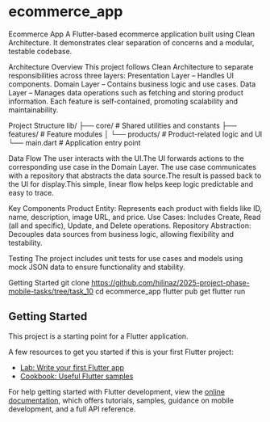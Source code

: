 # ecommerce_app


Ecommerce App
A Flutter-based ecommerce application built using Clean Architecture. It demonstrates clear separation of concerns and a modular, testable codebase.

 Architecture Overview
This project follows Clean Architecture to separate responsibilities across three layers:
Presentation Layer – Handles UI components.
Domain Layer – Contains business logic and use cases.
Data Layer – Manages data operations such as fetching and storing product information.
Each feature is self-contained, promoting scalability and maintainability.

 Project Structure
lib/
├── core/                # Shared utilities and constants
├── features/            # Feature modules
│   └── products/        # Product-related logic and UI
└── main.dart            # Application entry point


 Data Flow
The user interacts with the UI.The UI forwards actions to the corresponding use case in the Domain Layer.
The use case communicates with a repository that abstracts the data source.The result is passed back to the UI for display.This simple, linear flow helps keep logic predictable and easy to trace.


 Key Components
Product Entity: Represents each product with fields like ID, name, description, image URL, and price.
Use Cases: Includes Create, Read (all and specific), Update, and Delete operations.
Repository Abstraction: Decouples data sources from business logic, allowing flexibility and testability.

 Testing
The project includes unit tests for use cases and models using mock JSON data to ensure functionality and stability.

Getting Started
git clone https://github.com/hilinaz/2025-project-phase-mobile-tasks/tree/task_10
cd ecommerce_app
flutter pub get
flutter run














## Getting Started

This project is a starting point for a Flutter application.

A few resources to get you started if this is your first Flutter project:

- [Lab: Write your first Flutter app](https://docs.flutter.dev/get-started/codelab)
- [Cookbook: Useful Flutter samples](https://docs.flutter.dev/cookbook)

For help getting started with Flutter development, view the
[online documentation](https://docs.flutter.dev/), which offers tutorials,
samples, guidance on mobile development, and a full API reference.



